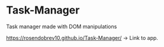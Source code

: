 # Task-Manager
Task manager made with DOM manipulations

https://rosendobrev10.github.io/Task-Manager/ -> Link to app.
